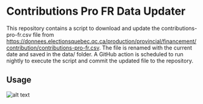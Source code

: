 # Contributions Pro FR Data Updater

This repository contains a script to download and update the contributions-pro-fr.csv file from https://donnees.electionsquebec.qc.ca/production/provincial/financement/contribution/contributions-pro-fr.csv. The file is renamed with the current date and saved in the data/ folder. A GitHub action is scheduled to run nightly to execute the script and commit the updated file to the repository.

## Usage

![alt text](https://github.com/simoncoulombe/dons_elections_qc/blob/master/myplot?raw=true)
